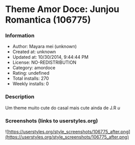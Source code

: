 # Theme Amor Doce: Junjou Romantica (106775)

### Information
- Author: Mayara mei (unknown)
- Created at: unknown
- Updated at: 10/30/2014, 9:44:44 PM
- License: NO-REDISTRIBUTION
- Category: amordoce
- Rating: undefined
- Total installs: 270
- Weekly installs: 0


### Description
Um theme muito cute do casal mais cute ainda de J.R *u*


### Screenshots (links to userstyles.org)
![https://userstyles.org/style_screenshots/106775_after.png](https://userstyles.org/style_screenshots/106775_after.png)


